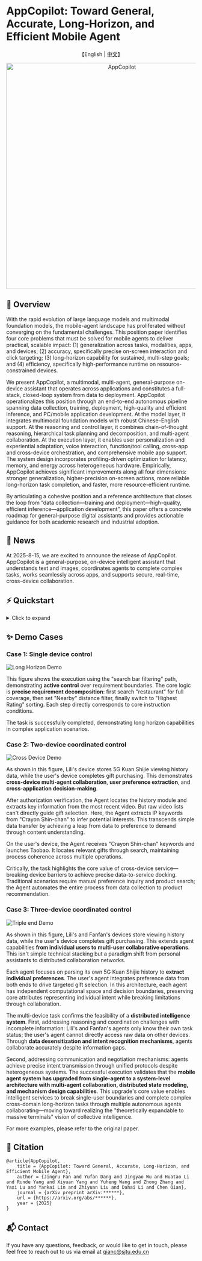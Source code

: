 # AppCopilot: Toward General, Accurate, Long‑Horizon, and Efficient Mobile Agent

<p align="center">
    【English | <a href="readme/README-Chinese.md">中文</a>】
</p>

<div align="center">
  <img src="images/logo.png" alt="AppCopilot" width="600">
</div>

## 📖 Overview

With the rapid evolution of large language models and multimodal foundation models, the mobile-agent landscape has proliferated without converging on the fundamental challenges. This position paper identifies four core problems that must be solved for mobile agents to deliver practical, scalable impact: (1) generalization across tasks, modalities, apps, and devices; (2) accuracy, specifically precise on-screen interaction and click targeting; (3) long-horizon capability for sustained, multi-step goals; and (4) efficiency, specifically high-performance runtime on resource-constrained devices.

We present AppCopilot, a multimodal, multi-agent, general-purpose on-device assistant that operates across applications and constitutes a full-stack, closed-loop system from data to deployment. AppCopilot operationalizes this position through an end-to-end autonomous pipeline spanning data collection, training, deployment, high-quality and efficient inference, and PC/mobile application development. At the model layer, it integrates multimodal foundation models with robust Chinese–English support. At the reasoning and control layer, it combines chain-of-thought reasoning, hierarchical task planning and decomposition, and multi-agent collaboration. At the execution layer, it enables user personalization and experiential adaptation, voice interaction, function/tool calling, cross-app and cross-device orchestration, and comprehensive mobile app support. The system design incorporates profiling-driven optimization for latency, memory, and energy across heterogeneous hardware.
Empirically, AppCopilot achieves significant improvements along all four dimensions: stronger generalization, higher-precision on-screen actions, more reliable long-horizon task completion, and faster, more resource-efficient runtime. 

By articulating a cohesive position and a reference architecture that closes the loop from “data collection—training and deployment—high-quality, efficient inference—application development”, this paper offers a concrete roadmap for general-purpose digital assistants and provides actionable guidance for both academic research and industrial adoption.

## 🎉 News

At 2025-8-15, we are excited to announce the release of AppCopilot. AppCopilot is a general-purpose, on-device intelligent assistant that understands text and images, coordinates agents to complete complex tasks, works seamlessly across apps, and supports secure, real-time, cross-device collaboration.

## ⚡️ Quickstart

<details>
<summary>Click to expand</summary>


### AppCopilot Local Execution

This section mainly describes how to connect to a pre-trained model deployed on the server via API and run AppCopilot locally.

#### Local Environment Basic Requirements

Table 1 shows the relevant dependency requirements for the local environment.

| **Dependency** | **Specific Requirement** |
| -------------- | ------------------------ |
| Operating System | OS that supports Android Studio |
| Software | Install Android Studio |
| Python Environment | Install Python (recommended version: 3.12) |
| Network | Disable local VPN, ensure the server-side vLLM API can be connected properly |

##### Install Android Studio
Android Studio is an integrated development environment for the Android platform. You can download it from its [official website](https://developer.android.com/studio).

---

#### Server Environment Basic Requirements

Table 2 shows the relevant dependency requirements for the server environment.

| **Dependency** | **Specific Requirement** |
| -------------- | ------------------------ |
| Operating System | OS that supports Conda and vLLM |
| Software | Install Conda, create vLLM environment, and install vLLM dependencies |

##### Install Conda
Conda is an open-source, cross-platform package and environment manager for quickly installing, running, and managing multi-language software packages and their dependencies. Download from its [official website](https://anaconda.org/anaconda/conda).  

After installing Conda, configure a Python virtual environment (recommended version: 3.10):
```bash
conda create --name vllm_env python=3.10
```

##### Install vLLM
[vLLM Documentation](https://docs.vllm.ai/en/latest/) — vLLM is an open-source, high-performance framework and engine for LLM inference and serving. It enables faster responses for generative AI applications while reducing cost and improving efficiency. Install version 0.9.1 as follows:

```bash
pip install vllm==0.9.1
```

##### Other Configurations
To enable AppCopilot to connect to the server via API, configure the remaining server environment dependencies as follows:
```bash
pip install git+https://github.com/huggingface/transformers@f3f6c86582611976e72be054675e2bf0abb5f775
pip install accelerate
pip install qwen-vl-utils
pip install openai
git clone https://huggingface.co/Qwen/Qwen-VL-7B
```

---

#### Clone the Code

First, clone the repository to the local machine and add the relevant files:
```bash
mkdir AppCopilot
cd AppCopilot
git clone https://github.com/GUIAgents-Dev/GUI-Android.git .
```

To improve the agent's ability to operate on Android devices, install YADB (Yet Another Debug Bridge) to enhance native ADB (Android Debug Bridge) functionality. YADB overcomes limitations of ADB in text input, screenshot capture, and UI layout extraction, providing more efficient and precise operations.

In the current directory, execute:
```bash
git clone https://github.com/ysbing/YADB.git ./YADB
```

---

#### Configure Local System Environment Variables

##### Configure `adb` Environment Variable

1. **Windows**:  
   - Right-click **This PC**, choose **Properties**, click **Advanced system settings**, and then click **Environment Variables**.  
   - In **System Variables**, click **New**, enter variable name `adb` and set the variable value to the directory path where adb is located (e.g., `C:\Android\Sdk\platform-tools`).  
   - Then in the **System Variables** list, find `Path`, click **Edit**, **New**, and enter `%adb%`.

2. **macOS/Linux**:  
   - Edit `~/.bashrc` or `~/.bash_profile` and add the adb path at the end of the file:
     ```bash
     /Users/user/Android/Sdk/platform-tools
     ```
   - Save and run `source ~/.bashrc` or `source ~/.bash_profile` to apply changes.

After configuration, run:
```bash
adb version
```
If adb version info is printed, the configuration is successful.

##### Configure `emulator` Environment Variable

Configuration is similar to adb:

1. **Windows**:  
   
   - Same as adb, but set variable name `emulator` and value to emulator directory (e.g., `C:\Android\Sdk\emulator`).  
   - Add `%emulator%` to `Path`.
   
2. **macOS/Linux**:  
   - Edit `~/.bashrc` or `~/.bash_profile` and add:
     ```bash
     /Users/user/Library/Android/Sdk/emulator
     ```
   - Save and run `source ~/.bashrc` or `source ~/.bash_profile`.

Check with:
```bash
emulator version
```

---

#### Configure Android Devices

##### Configure Emulator

We use Android Studio to create and manage Android Virtual Devices (AVD). See [official docs](https://developer.android.com/studio/run/managing-avds).

1. **List emulator names**:
```bash
emulator -list-avds
```
2. **Configure emulator network**:
```bash
emulator -avd <android> -dns-server <Local DNS Server>
```
Replace `<android>` with emulator name and `<Local DNS Server>` with your DNS. First time specify DNS, later can simply:
```bash
emulator -avd <android>
```
If snapshot errors occur, add `-no-snapshot-load`.

After completing the above configuration, the Android emulator should run locally with an interactive GUI, support mouse operations, and access the internet via host network sharing. The following figure shows the project page after launching the Android virtual machine.

![Emulator Demo](images/emunew.png)

##### Configure Physical Device

Besides AVD, the agent can operate a physical Android phone via adb. Example with **Xiaomi MIUI 14.0.11**:

1. Enable Developer Mode: Settings → My Device → All Specs → Tap MIUI Version 7 times.
2. Enable USB Debugging: Settings → Developer Options → USB Debugging.
3. Connect phone via USB, then run:
```bash
adb devices
```
If your device serial appears, adb connection is ready.

---

#### Configure Python Dependencies
Recommended Python 3.12. Navigate to the previously cloned `GUI-Android` directory on your local machine, and install the following dependencies:
```bash
pip install -r requirements.txt
```

#### Configure Model API Keys
Edit `./wrappers/constants.py`:



```python
# ----- model config -----
MODEL_EXTRACT = "deepseek-v3-250324"
ERROR_CALLING_LLM = "Error calling LLM"
MODEL_NOT_FOUND = "LLM not found"

# Modify to the actual local listening port
END_POINT = "http://localhost:8001/v1/chat/completions"
PORTS = [8002, 8003, 8004]

# Replace with your own API key and Base URL
CLIENT_API_KEY = "switch to your own api key"
CLIENT_BASE_URL = "switch to your own base url"
CLIENT = OpenAI(api_key=CLIENT_API_KEY, base_url=CLIENT_BASE_URL)
```

---

#### Start Server-side vLLM Services

To enable remote invocation of the server-hosted LLM from the locally running AppCopilot, you must pre-deploy and start the vLLM inference service on the server. The service exposes model access via an HTTP API. Start it from the command line, setting the model path to the directory of your trained checkpoint. Launch vLLM for both the trained GUI model and the downloaded Qwen-VL-7B model, binding them to ports **8001** and **8002**, respectively.

**GUI model service**:

```bash
# Replace `/your/model/path` with the actual path to your GUI model.
vllm serve /your/model/path   
--served-model-name AgentCPM-GUI \
--tensor_parallel_size 1 \  
--trust-remote-code \  
--gpu-memory-utilization 0.9 \  
--limit-mm-per-prompt image=10 \  
--max_model_len 2048 \  
--port 8001
```

**Qwen-VL-7B model service**:

```bash
# Replace `/your/model/path` with the actual path to your Qwen-VL-7B model.
vllm serve /your/model/path  
--served-model-name AgentCPM-GUI   
--tensor-parallel-size 1   
--trust-remote-code   
--gpu-memory-utilization 0.9   
--port 8002
```

---

#### Run AppCopilot Locally

Before starting the program locally, you should first forward port **8001** from the remote server to local port **8001**, and forward port **8002** from the remote server to local port **8002**. This ensures that the local environment can access the server-side model services via HTTP API. Port forwarding can be performed by executing the corresponding commands in the local terminal.

```bash
ssh -L 8001:localhost:8001 username@model-server-ip
ssh -L 8002:localhost:8002 username@model-server-ip
```

---

#### Single-Device Mode

To run AppCopilot on a single device, open a terminal on your local machine, navigate to the directory containing `run_agent.py`, and execute the script with the desired arguments according to the parameter reference table below. 
The example below enables voice input and audio feedback, and runs a custom task:

```bash
# Enable voice input and audio feedback, and run a custom task
python run_agent.py --custom-task --enable-voice-input --enable-audio
```

##### Command-Line Parameters for run_agent.py

| Parameter                       | Type | Description                                                  |
| ------------------------------- | ---- | ------------------------------------------------------------ |
| `--predefined-task <TASK_NAME>` | str  | Specify the name of a predefined task (must be in the built-in list). |
| `--custom-task`                 | flag | Enable custom task mode, skipping predefined task selection. |
| `--enable-experience`           | flag | Enable experience-based task matching mechanism.             |
| `--enable-voice-input`          | flag | Enable voice input (only effective in custom task mode).     |
| `--enable-audio`                | flag | Enable audio feedback.                                       |
| `--show-tasks`                  | flag | Display all available predefined tasks and exit.             |
| `--enable-vision-parser`        | flag | Use `omniparser` for coordinate calibration.                 |
| `--read-final-page`             | flag | Enable reading aloud of the final interface.                 |

---

#### Multi-Device Mode

To run AppCopilot across multiple devices, navigate to the directory containing `cross_device_agent.py` and execute it with the appropriate arguments according to the table below.

##### Command-Line Parameters for cross_device_agent.py

| Parameter          | Type | Description                                      |
| ------------------ | ---- | ------------------------------------------------ |
| `--device1-serial` | str  | ADB serial number of device 1 (optional).        |
| `--device1-port`   | int  | Communication port of device 1 (default: 11001). |
| `--device2-serial` | str  | ADB serial number of device 2 (optional).        |
| `--device2-port`   | int  | Communication port of device 2 (default: 11002). |
| `--task`           | str  | Cross-device task command.                       |

### Model Post-training on the Server

This section introduces the complete workflow for reproducing model post-training on the server, including **data preprocessing**, **Supervised Fine-Tuning (SFT)**, **Reinforcement Fine-Tuning (RFT)**, and **model inference evaluation** after post-training.

---

#### Data Preprocessing

Before post-training the model, we first preprocess the collected GUI interaction data. 

The data processing workflow consists of three main steps:

1. **Data cleaning** – remove low-quality samples.
2. **Data format standardization** – convert valid data into a unified structured format.
3. **Data augmentation** – expand dataset size to improve model generalization.

##### Data Cleaning

The cleaning process is handled by the provided `clear.py` script, which only depends on Python standard libraries.  

Before running, modify the path parameters in the main function according to your dataset location:

```python
if __name__ == "__main__":
    main_folder = "/your/path1"  # Path to data to clean
    tmp_folder = "/your/path2"   # Store samples with duplicate 'instruction' fields
    tmp_step_folder = "/your/path3"  # Store samples with invalid path length
```

Run:

```bash
python clear.py
```

##### Data Format Standardization

Run the provided `data.py` script after modifying path parameters:

```python
def main():
    source_base = "/your/path1"      # Input raw data directory
    destination_base = "/your/path2" # Output standardized data directory
```

Run:

```bash
python data.py
```

##### Data Augmentation

Run `data_process_ins.py` after modifying model and path parameters:

```python
client = OpenAI(
  api_key='your_api_key',
  base_url='your_base_url'
)
model_name = "your_model"

source_base = "/your/path1"      # Input directory
destination_base = "/your/path2" # Output directory
```

Run:

```bash
python data_process_ins.py
```

---

#### Supervised Fine-Tuning (SFT)

##### Environment Setup

All SFT-related scripts are integrated in `finetune_ds.sh`.  
Enter the SFT directory and set up the environment:

```bash
conda create -n gui-sft python=3.10
conda activate gui-sft
# Comment out flash-attn in requirements.txt before installing
pip install -r requirements.txt
pip install flash_attn==2.7.4.post1 -i https://pypi.tuna.tsinghua.edu.cn/simple --no-build-isolation
```

##### Running SFT

Modify `finetune_ds.sh` paths before running:

```bash
MODEL="/path/to/your/model"
DATA="/your/path/to/data"
EVAL_DATA="/your/path/to/eval_data"
LLM_TYPE="qwen" # Change depending on model
```

Run:

```bash
bash finetune_ds.sh
```

---

#### Reinforcement Fine-Tuning (RFT)

##### Environment Setup

All RFT-related scripts are in `fsdp.sh`. 
Enter the RFT directory and set up the environment:

```bash
conda create -n fjr-arl python=3.11
conda activate fjr-arl

# Install dependencies (comment out flash_attn, torch, transformers in requirements.txt before install)
pip install -r requirements.txt
pip install flash_attn==2.7.4.post1 -i https://pypi.tuna.tsinghua.edu.cn/simple --no-build-isolation
pip install torch==2.6.0 torchvision==0.21.0 torchaudio==2.6.0 --index-url https://download.pytorch.org/whl/cu124
pip install transformers==4.51.0
```

##### Running RFT

Modify `fsdp.sh` before running:

```bash
source /opt/miniconda3/bin/activate fjr-arl
--model_name_or_path /path/to/your/model
--dataset_name /path/to/your/dataset
--eval_dataset_name /path/to/your/eval_dataset
```

Before running the RFT process, make sure that the `trainer/utils` folder and `trainer/arl.py` in the server environment are properly configured, and that they are at the same directory level as `fsdp.sh` and `grpo.py`.
If the paths are not set correctly, the program will fail to load the required modules and will not run.
Once the path parameters are correctly set, you can execute the corresponding command in the terminal to start the RFT process.

Run:

```bash
bash fsdp.sh
```

---

#### Model Inference Evaluation

The evaluation process is in `eval.sh`.  
Modify paths before running:

```bash
model_base_path="/path/to/your/model"
data_name="/path/to/your/data"
model_name="your_model_name"
base_output_dir="/path/to/your/output"
```

Before running the model inference evaluation, make sure that the `utils` folder in the server environment is properly configured and is located at the same directory level as `eval.sh`, `run_predict_minicpm.py`, and `run_eval_agent.py`.
If the paths are not set correctly, the program will fail to load the required modules and will not run.
Once the path parameters are correctly set, you can execute the corresponding command in the terminal to start the model inference evaluation process.

Run:

```bash
bash eval.sh
```

---

### Resource Summary

The project includes clear, well-structured scripts and configuration files for **data processing**, **post-training**, and **evaluation**, ensuring reproducibility.

#### Data Processing Scripts

| File                   | Type   | Description                            |
| ---------------------- | ------ | -------------------------------------- |
| `clear.py`             | Python | Cleans raw data                        |
| `data.py`              | Python | Converts raw data to structured format |
| `data_process_ins.py`  | Python | Instruction text augmentation          |
| `data_process_bbox.py` | Python | Bounding box augmentation              |

**Dataset Sizes**:

| Stage                     | Size |
| ------------------------- | ---- |
| GUI Grounding Pretraining | 12M  |
| SFT                       | 6M   |

#### Post-Training Scripts

| File             | Type   | Description              |
| ---------------- | ------ | ------------------------ |
| `finetune_ds.sh` | Shell  | SFT command script       |
| `finetune.py`    | Python | Main SFT program         |
| `dataset.py`     | Python | Dataset builder          |
| `trainer.py`     | Python | Trainer builder          |
| `fsdp.sh`        | Shell  | RFT command script       |
| `trainer/utils`  | Folder | Called by `grpo.py`      |
| `fsdp2_dst.yml`  | YAML   | Distributed RFT config   |
| `grpo.py`        | Python | Distributed RFT training |
| `trainer/arl.py` | Python | Called by `grpo.py`      |
| `configs.py`     | Python | Called by `grpo.py`      |

#### Evaluation Scripts

| File                     | Type   | Description                      |
| ------------------------ | ------ | -------------------------------- |
| `eval.sh`                | Shell  | Automated inference & evaluation |
| `run_predict_minicpm.py` | Python | Model inference                  |
| `run_eval_agent.py`      | Python | Automated evaluation             |
| `utils`                  | Folder | Called by `run_eval_agent.py`    |

</details>

## ✨ **Demo Cases**

### Case 1: Single device control
![Long Horizon Demo](images/long_horizon.png)

This figure shows the execution using the "search bar filtering" path, demonstrating **active control** over requirement boundaries. The core logic is **precise requirement decomposition**: first search "restaurant" for full coverage, then set "Nearby" distance filter, finally switch to "Highest Rating" sorting. Each step directly corresponds to core instruction conditions.

The task is successfully completed, demonstrating long horizon capabilities in complex application scenarios.

### Case 2: Two-device coordinated control
![Cross Device Demo](images/double_end.png)

As shown in this figure, Lili's device stores 5G Kuan Shijie viewing history data, while the user's device completes gift purchasing. This demonstrates **cross-device multi-agent collaboration**, **user preference extraction**, and **cross-application decision-making**.

After authorization verification, the Agent locates the history module and extracts key information from the most recent video. But raw video lists can't directly guide gift selection. Here, the Agent extracts IP keywords from "Crayon Shin-chan" to infer potential interests. This transcends simple data transfer by achieving a leap from data to preference to demand through content understanding.

On the user's device, the Agent receives "Crayon Shin-chan" keywords and launches Taobao. It locates relevant gifts through search, maintaining process coherence across multiple operations.

Critically, the task highlights the core value of cross-device service—breaking device barriers to achieve precise data-to-service docking. Traditional scenarios require manual preference inquiry and product search; the Agent automates the entire process from data collection to product recommendation.

### Case 3: Three-device coordinated control

![Triple end Demo](images/triple_end.png)

As shown in this figure, Lili's and Fanfan's devices store viewing history data, while the user's device completes gift purchasing. This extends agent capabilities **from individual users to multi-user collaborative operations**. This isn't simple technical stacking but a paradigm shift from personal assistants to distributed collaboration networks.

Each agent focuses on parsing its own 5G Kuan Shijie history to **extract individual preferences**. The user's agent integrates preference data from both ends to drive targeted gift selection. In this architecture, each agent has independent computational space and decision boundaries, preserving core attributes representing individual intent while breaking limitations through collaboration.

The multi-device task confirms the feasibility of a **distributed intelligence system**. First, addressing reasoning and coordination challenges with incomplete information: Lili's and Fanfan's agents only know their own task status; the user's agent cannot directly access raw data on other devices. Through **data desensitization and intent recognition mechanisms**, agents collaborate accurately despite information gaps.

Second, addressing communication and negotiation mechanisms: agents achieve precise intent transmission through unified protocols despite heterogeneous systems. The successful execution validates that the **mobile agent system has upgraded from single-agent to a system-level architecture with multi-agent collaboration, distributed state modeling, and mechanism design capabilities**. This upgrade's core value enables intelligent services to break single-user boundaries and complete complex cross-domain long-horizon tasks through multiple autonomous agents collaborating—moving toward realizing the "theoretically expandable to massive terminals" vision of collective intelligence.

For more examples, please refer to the original paper.

## 🔎 Citation
```
@article{AppCopilot,
    title = {AppCopilot: Toward General, Accurate, Long‑Horizon, and Efficient Mobile Agent},
    author = {Jingru Fan and Yufan Dang and Jingyao Wu and Huatao Li and Runde Yang and Xiyuan Yang and Yuheng Wang and Zhong Zhang and Yaxi Lu and Yankai Lin and Zhiyuan Liu and Dahai Li and Chen Qian},
    journal = {arXiv preprint arXiv:******},
    url = {https://arxiv.org/abs/******},
    year = {2025}
}
```

## 📬 Contact

If you have any questions, feedback, or would like to get in touch, please feel free to reach out to us via email at [qianc@sjtu.edu.cn](mailto:qianc@sjtu.edu.cn)
